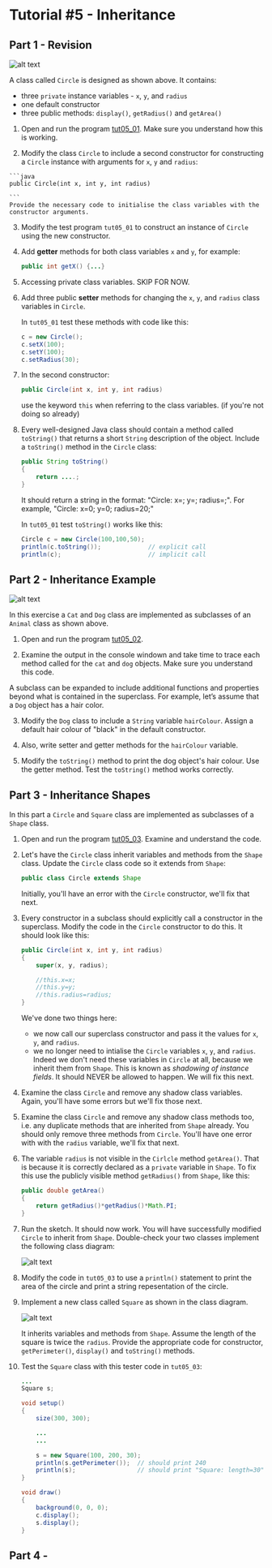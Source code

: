 # Tutorial #5 - Inheritance



## Part 1 - Revision


![alt text](../images/Circle.png "Circle class")

A class called ``Circle`` is designed as shown above. It contains: 

-	three ``private`` instance variables - ``x``, ``y``, and ``radius``
-	one default constructor
-	three public methods: ``display()``, ``getRadius()`` and ``getArea()``


1.	Open and run the program [tut05_01](https://github.com/barcaxi/oop/blob/master/code/tutorials/tut05_01/tut05_01.zip?raw=true).  Make sure you understand how this is working.

2.	 Modify the class ``Circle`` to include a second constructor for constructing a ``Circle`` instance with arguments for ``x``, ``y`` and ``radius``:

	```java
	public Circle(int x, int y, int radius) 

	```
	Provide the necessary code to initialise the class variables with the constructor arguments.

3.	Modify the test program ``tut05_01`` to construct an instance of ``Circle`` using the new constructor.


4.	Add **getter** methods for both class variables ``x`` and ``y``, for example:

	```java
	public int getX() {...}

	```

5.	Accessing private class variables.  SKIP FOR NOW.


6.	Add three public **setter** methods for changing the ``x``, ``y``, and ``radius`` class variables in ``Circle``.
	
	In ``tut05_01`` test these methods with code like this:

	```java
	c = new Circle();
	c.setX(100);
	c.setY(100);
	c.setRadius(30);

	```


7.	In the second constructor:

	```java
	public Circle(int x, int y, int radius) 

	```

	use the keyword ``this`` when referring to the class variables. (if you're not doing so already)


8.	Every well-designed Java class should contain a method called ``toString()`` that returns a short ``String`` description of the object.  Include a ``toString()`` method in the ``Circle`` class:

	```java
	public String toString()
	{
		return ....;
	}

	```	

	It should return a string in the format:  "Circle: x=<xValue>; y=<yValue>; radius=<radiusValue>;".  For example, "Circle: x=0; y=0; radius=20;"


	In ``tut05_01`` test ``toString()`` works like this:

	```java
	Circle c = new Circle(100,100,50);
	println(c.toString());             // explicit call
	println(c);                        // implicit call

	```


## Part 2 - Inheritance Example

![alt text](../images/animal_cat_dog.png "Animal, Cat, Dog")

In this exercise a ``Cat`` and ``Dog`` class are implemented as subclasses of an ``Animal`` class as shown above.

1.	Open and run the program [tut05_02](https://github.com/barcaxi/oop/blob/master/code/tutorials/tut05_02/tut05_02.zip?raw=true).  

2.	Examine the output in the console windown and take time to trace each method called for the ``cat`` and ``dog`` objects.  Make sure you understand this code.

A subclass can be expanded to include additional functions and properties beyond what is contained in the superclass. For example, let’s assume that a ``Dog`` object has a hair color.

3.	Modify the ``Dog`` class to include a ``String`` variable ``hairColour``.  Assign a default hair colour of "black" in the default constructor.

4.	Also, write setter and getter methods for the ``hairColour`` variable.

5.	Modify the ``toString()`` method to print the dog object's hair colour.  Use the getter method.  Test the ``toString()`` method works correctly.


## Part 3 - Inheritance Shapes

In this part a ``Circle`` and ``Square`` class are implemented as subclasses of a ``Shape`` class.

1.	Open and run the program [tut05_03](https://github.com/barcaxi/oop/blob/master/code/tutorials/tut05_03/tut05_03.zip?raw=true).  Examine and understand the code.

2.	Let's have the ``Circle`` class inherit variables and methods from the ``Shape`` class.  Update the ``Circle`` class code so it extends from ``Shape``:

	```java
	public class Circle extends Shape

	```

	Initially, you'll have an error with the ``Circle`` constructor, we'll fix that next.

3.	Every constructor in a subclass should explicitly call a constructor in the superclass.
	Modify the code in the ``Circle`` constructor to do this.  It should look like this:

	```java
	public Circle(int x, int y, int radius)
	{
		super(x, y, radius);

		//this.x=x;
		//this.y=y;
		//this.radius=radius;
	}

	```

	We've done two things here:

	-	we now call our superclass constructor and pass it the values for ``x``, ``y``, and ``radius``.
	-	we no longer need to intialise the ``Circle`` variables ``x``, ``y``, and ``radius``. Indeed we don't need these variables in ``Circle`` at all, because we inherit them from ``Shape``.  This is known as *shadowing of instance fields*.  It should NEVER be allowed to happen. We will fix this next.

4.	Examine the class ``Circle`` and remove any shadow class variables.
	Again, you'll have some errors but we'll fix those next.

5.	Examine the class ``Circle`` and remove any shadow class methods too, i.e. any duplicate methods that are inherited from ``Shape`` already.  You should only remove three methods from ``Circle``.
	You'll have one error with with the ``radius`` variable, we'll fix that next.


6.	The variable ``radius`` is not visible in the ``Cirlcle`` method ``getArea()``.  That is because it is correctly declared as a ``private`` variable in ``Shape``.  To fix this use the publicly visible method ``getRadius()`` from ``Shape``, like this:

	```java
	public double getArea()  
	{
		return getRadius()*getRadius()*Math.PI;
	}

	```
 
7.	Run the sketch.  It should now work.  You will have successfully modified ``Circle`` to inherit from ``Shape``.  Double-check your two classes implement the following class diagram:

 	![alt text](../images/ShapeCircle.png "Shape Circle")

8.	Modify the code in ``tut05_03`` to use a ``println()`` statement to print the area of the circle and print a string repesentation of the circle.


9.	Implement a new class called ``Square`` as shown in the class diagram.

	![alt text](../images/ShapeCircleSquare.png "Shape Circle Square")

	It inherits variables and methods from ``Shape``. Assume the length of the square is twice the ``radius``.  Provide the appropriate code for constructor, ``getPerimeter()``, ``display()`` and ``toString()`` methods.  

10.	Test the ``Square`` class with this tester code in ``tut05_03``:

	```java
	...
	Square s;

	void setup()
	{
		size(300, 300);

		...
		...

		s = new Square(100, 200, 30);
		println(s.getPerimeter());  // should print 240
		println(s);                 // should print "Square: length=30"	
	}

	void draw()
	{
		background(0, 0, 0);
		c.display();
		s.display();
	}
	```

## Part 4 - 
